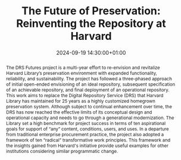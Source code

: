 ---
abstract: The DRS Futures project is a multi-year effort to re-envision and revitalize
  Harvard Library’s preservation environment with expanded functionality, reliability,
  and sustainability.  The project has followed a three-phased approach of initial
  open-ended envisioning of an ideal repository, subsequent specification of an achievable
  repository, and final deployment of an operational repository. This work aims to
  replace the Digital Repository Service (DRS) that Harvard Library has maintained
  for 25 years as a highly customized homegrown preservation system. Although subject
  to continual enhancement over time, the DRS has now reached the effective limits
  of its conceptual design and operational capacity and needs to go through a generational
  modernization. The Library set a high benchmark for project success in terms of
  ten aspirational goals for support of “any” content, conditions, users, and uses.  In
  a departure from traditional enterprise procurement practice, the project also adopted
  a framework of ten “radical” transformative work principles. This framework and
  the insights gained from Harvard's initiative provide useful examples for other
  institutions considering similar programmatic change.
creators:
- Stephen Abrams
date: 2024-09-19 14:30:00+01:00
document_url: https://ipres2024.pubpub.org/pub/qcch6erj/download/pdf
grand_parent: iPRES
institutions: []
keywords:
- information technology for dp
- from document to data
landing_page_url: https://ipres2024.pubpub.org/pub/qcch6erj/
language: eng
layout: publication
license: Creative Commons Attribution 4.0 (CC-BY-4.0)
notes_url: https://docs.google.com/document/d/1lDWYct0heJztUyK5nOaDaLFRBO-Yx4PXT5URfiK3xZo/edit#heading=h.aar4tupij1po
parent: iPRES 2024
publication_type: paper
size: null
slides_url: https://zenodo.org/records/13759631
source_name: iPRES
stream_url: https://www.archief.vlaanderen.be/archief/records/dossiers/5acb210228ce4315ae650812d056a482329eb83ed2dc42398a51505dc153be81/documents/fac102093df84a8c93031824fad34cd95d7f83fd04574b0884545e07bee9e47f
title: 'The Future of Preservation: Reinventing the Repository at Harvard'
year: 2024
---